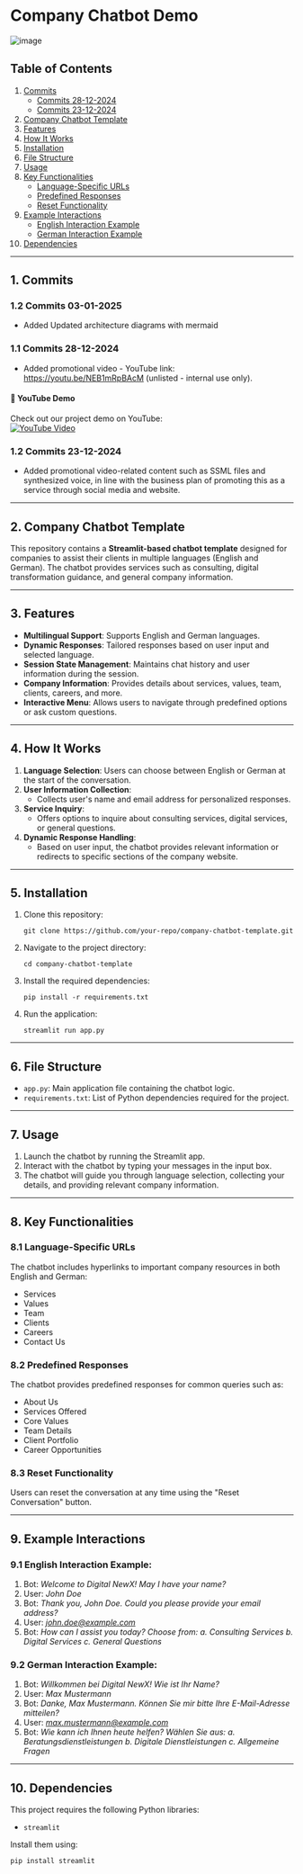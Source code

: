 
# Company Chatbot Demo

![image](https://github.com/user-attachments/assets/60d55e37-5f9b-4303-98b2-a6469fa28458)

## Table of Contents
1. [Commits](#1-commits)
   - [Commits 28-12-2024](#11-commits-28-12-2024)
   - [Commits 23-12-2024](#12-commits-23-12-2024)
2. [Company Chatbot Template](#2-company-chatbot-template)
3. [Features](#3-features)
4. [How It Works](#4-how-it-works)
5. [Installation](#5-installation)
6. [File Structure](#6-file-structure)
7. [Usage](#7-usage)
8. [Key Functionalities](#8-key-functionalities)
   - [Language-Specific URLs](#81-language-specific-urls)
   - [Predefined Responses](#82-predefined-responses)
   - [Reset Functionality](#83-reset-functionality)
9. [Example Interactions](#9-example-interactions)
   - [English Interaction Example](#91-english-interaction-example)
   - [German Interaction Example](#92-german-interaction-example)
10. [Dependencies](#10-dependencies)

---

## 1. Commits
### 1.2 Commits 03-01-2025
- Added Updated architecture diagrams with mermaid
### 1.1 Commits 28-12-2024
- Added promotional video - YouTube link: https://youtu.be/NEB1mRpBAcM (unlisted - internal use only).  
#### 🎥 YouTube Demo  
Check out our project demo on YouTube:  
[![YouTube Video](https://img.youtube.com/vi/NEB1mRpBAcM/0.jpg)](https://www.youtube.com/watch?v=NEB1mRpBAcM)  

### 1.2 Commits 23-12-2024
- Added promotional video-related content such as SSML files and synthesized voice, in line with the business plan of promoting this as a service through social media and website.

---

## 2. Company Chatbot Template

This repository contains a **Streamlit-based chatbot template** designed for companies to assist their clients in multiple languages (English and German). The chatbot provides services such as consulting, digital transformation guidance, and general company information.

---

## 3. Features

- **Multilingual Support**: Supports English and German languages.
- **Dynamic Responses**: Tailored responses based on user input and selected language.
- **Session State Management**: Maintains chat history and user information during the session.
- **Company Information**: Provides details about services, values, team, clients, careers, and more.
- **Interactive Menu**: Allows users to navigate through predefined options or ask custom questions.

---

## 4. How It Works

1. **Language Selection**: Users can choose between English or German at the start of the conversation.
2. **User Information Collection**:
   - Collects user's name and email address for personalized responses.
3. **Service Inquiry**:
   - Offers options to inquire about consulting services, digital services, or general questions.
4. **Dynamic Response Handling**:
   - Based on user input, the chatbot provides relevant information or redirects to specific sections of the company website.

---

## 5. Installation

1. Clone this repository:
   ```
   git clone https://github.com/your-repo/company-chatbot-template.git
   ```
2. Navigate to the project directory:
   ```
   cd company-chatbot-template
   ```
3. Install the required dependencies:
   ```
   pip install -r requirements.txt
   ```
4. Run the application:
   ```
   streamlit run app.py
   ```

---

## 6. File Structure

- `app.py`: Main application file containing the chatbot logic.
- `requirements.txt`: List of Python dependencies required for the project.

---

## 7. Usage

1. Launch the chatbot by running the Streamlit app.
2. Interact with the chatbot by typing your messages in the input box.
3. The chatbot will guide you through language selection, collecting your details, and providing relevant company information.

---

## 8. Key Functionalities

### 8.1 Language-Specific URLs
The chatbot includes hyperlinks to important company resources in both English and German:
- Services
- Values
- Team
- Clients
- Careers
- Contact Us

### 8.2 Predefined Responses
The chatbot provides predefined responses for common queries such as:
- About Us
- Services Offered
- Core Values
- Team Details
- Client Portfolio
- Career Opportunities

### 8.3 Reset Functionality
Users can reset the conversation at any time using the "Reset Conversation" button.

---

## 9. Example Interactions

### 9.1 English Interaction Example:
1. Bot: *Welcome to Digital NewX! May I have your name?*
2. User: *John Doe*
3. Bot: *Thank you, John Doe. Could you please provide your email address?*
4. User: *john.doe@example.com*
5. Bot: *How can I assist you today? Choose from: a. Consulting Services b. Digital Services c. General Questions*

### 9.2 German Interaction Example:
1. Bot: *Willkommen bei Digital NewX! Wie ist Ihr Name?*
2. User: *Max Mustermann*
3. Bot: *Danke, Max Mustermann. Können Sie mir bitte Ihre E-Mail-Adresse mitteilen?*
4. User: *max.mustermann@example.com*
5. Bot: *Wie kann ich Ihnen heute helfen? Wählen Sie aus: a. Beratungsdienstleistungen b. Digitale Dienstleistungen c. Allgemeine Fragen*

---

## 10. Dependencies

This project requires the following Python libraries:
- `streamlit`

Install them using:
```
pip install streamlit
```
```

